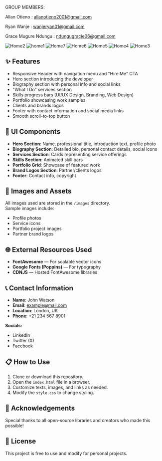 GROUP MEMBERS:

Allan Otieno : allanotieno2001@gmail.com

Ryan Wanje   : wanjeryan01@gmail.com

Grace Mugure Ndungu : ndungugracie06@gmail.com

![Home2](https://github.com/user-attachments/assets/9c02d117-0c4c-4da0-bed2-d1574c8341aa)
![home1](https://github.com/user-attachments/assets/04f66519-ec65-4115-a0e5-7e2b3821e4cb)
![Home7](https://github.com/user-attachments/assets/8e10fa28-0838-438e-a4f9-7c89b280e99a)
![Home6](https://github.com/user-attachments/assets/1d9f8eec-9164-4045-9304-fdf0ed3f11bf)
![Home5](https://github.com/user-attachments/assets/d4a56a52-73a7-400c-9962-b9315e2b54ca)
![Home4](https://github.com/user-attachments/assets/db702363-0e21-4cb2-8eb0-e821a7e22b7b)
![Home3](https://github.com/user-attachments/assets/ba1fdda0-834e-49f6-8cfe-9a256b802ad6)



## ✨ Features
- Responsive Header with navigation menu and "Hire Me" CTA
- Hero section introducing the developer
- Biography section with personal info and social links
- "What I Do" services section
- Skills progress bars (UI/UX Design, Branding, Web Design)
- Portfolio showcasing work samples
- Clients and brands logos
- Footer with contact information and social media links
- Smooth scroll-to-top button

## 🎨 UI Components
- **Hero Section**: Name, professional title, introduction text, profile photo
- **Biography Section**: Detailed bio, personal contact details, social icons
- **Services Section**: Cards representing service offerings
- **Skills Section**: Animated skill bars
- **Portfolio Grid**: Showcase of featured work
- **Brand Logos Section**: Partner/clients logos
- **Footer**: Contact info, copyright

## 📸 Images and Assets
All images used are stored in the `/images` directory.  
Sample images include:
- Profile photos
- Service icons
- Portfolio project images
- Partner brand logos

## 🌐 External Resources Used
- **FontAwesome** — For scalable vector icons
- **Google Fonts (Poppins)** — For typography
- **CDNJS** — Hosted FontAwesome libraries

## 📞 Contact Information
- **Name**: John Watson
- **Email**: example@mail.com
- **Location**: London, UK
- **Phone**: +21 234 567 8901

**Socials:**
- LinkedIn
- Twitter (X)
- Facebook

## 📋 How to Use
1. Clone or download this repository.
2. Open the `index.html` file in a browser.
3. Customize texts, images, and links as needed.
4. Modify the `style.css` to change styling.

## 📢 Acknowledgements
Special thanks to all open-source libraries and creators who made this possible!

## 📄 License
This project is free to use and modify for personal projects.
